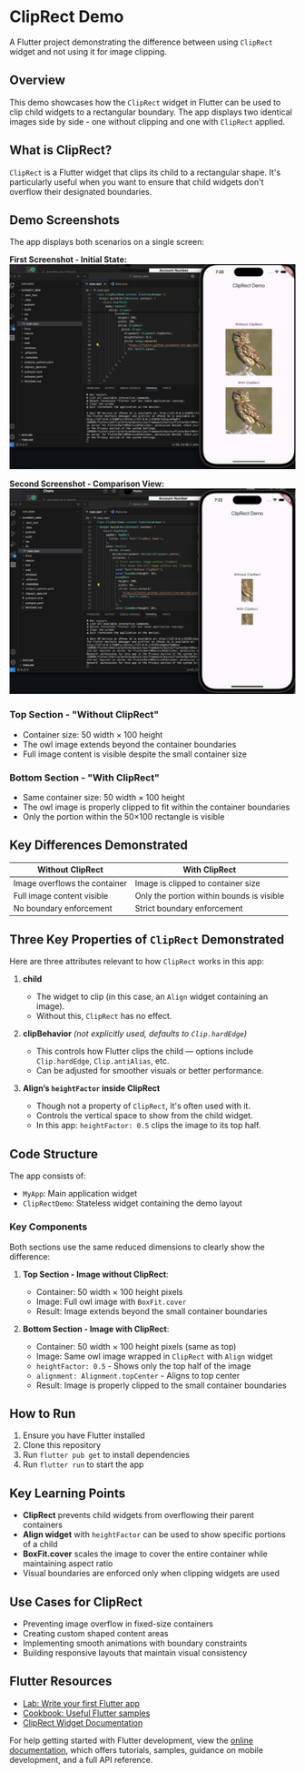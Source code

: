 # ClipRect Demo

A Flutter project demonstrating the difference between using `ClipRect` widget and not using it for image clipping.

## Overview

This demo showcases how the `ClipRect` widget in Flutter can be used to clip child widgets to a rectangular boundary. The app displays two identical images side by side - one without clipping and one with `ClipRect` applied.

## What is ClipRect?

`ClipRect` is a Flutter widget that clips its child to a rectangular shape. It's particularly useful when you want to ensure that child widgets don't overflow their designated boundaries.

## Demo Screenshots

The app displays both scenarios on a single screen:

**First Screenshot - Initial State:**
![ClipRect Demo - Screenshot 1](Images/Screenshot1.png)

**Second Screenshot - Comparison View:**
![ClipRect Demo - Screenshot 2](Images/Screenshot2.png)

### Top Section - "Without ClipRect"
- Container size: 50 width × 100 height
- The owl image extends beyond the container boundaries
- Full image content is visible despite the small container size

### Bottom Section - "With ClipRect" 
- Same container size: 50 width × 100 height
- The owl image is properly clipped to fit within the container boundaries
- Only the portion within the 50×100 rectangle is visible

## Key Differences Demonstrated

| Without ClipRect | With ClipRect |
|------------------|---------------|
| Image overflows the container | Image is clipped to container size |
| Full image content visible | Only the portion within bounds is visible |
| No boundary enforcement | Strict boundary enforcement |

## Three Key Properties of `ClipRect` Demonstrated

 Here are three attributes relevant to how `ClipRect` works in this app:

1. **child**  
   - The widget to clip (in this case, an `Align` widget containing an image).  
   - Without this, `ClipRect` has no effect.

2. **clipBehavior** *(not explicitly used, defaults to `Clip.hardEdge`)*  
   - This controls how Flutter clips the child — options include `Clip.hardEdge`, `Clip.antiAlias`, etc.  
   - Can be adjusted for smoother visuals or better performance.

3. **Align’s `heightFactor` inside ClipRect**  
   - Though not a property of `ClipRect`, it's often used with it.  
   - Controls the vertical space to show from the child widget.  
   - In this app: `heightFactor: 0.5` clips the image to its top half.  


## Code Structure

The app consists of:
- `MyApp`: Main application widget
- `ClipRectDemo`: Stateless widget containing the demo layout

### Key Components

Both sections use the same reduced dimensions to clearly show the difference:

1. **Top Section - Image without ClipRect**: 
   - Container: 50 width × 100 height pixels
   - Image: Full owl image with `BoxFit.cover`
   - Result: Image extends beyond the small container boundaries

2. **Bottom Section - Image with ClipRect**:
   - Container: 50 width × 100 height pixels (same as top)
   - Image: Same owl image wrapped in `ClipRect` with `Align` widget
   - `heightFactor: 0.5` - Shows only the top half of the image
   - `alignment: Alignment.topCenter` - Aligns to top center
   - Result: Image is properly clipped to the small container boundaries

## How to Run

1. Ensure you have Flutter installed
2. Clone this repository
3. Run `flutter pub get` to install dependencies
4. Run `flutter run` to start the app

## Key Learning Points

- **ClipRect** prevents child widgets from overflowing their parent containers
- **Align widget** with `heightFactor` can be used to show specific portions of a child
- **BoxFit.cover** scales the image to cover the entire container while maintaining aspect ratio
- Visual boundaries are enforced only when clipping widgets are used

## Use Cases for ClipRect

- Preventing image overflow in fixed-size containers
- Creating custom shaped content areas
- Implementing smooth animations with boundary constraints
- Building responsive layouts that maintain visual consistency

## Flutter Resources

- [Lab: Write your first Flutter app](https://docs.flutter.dev/get-started/codelab)
- [Cookbook: Useful Flutter samples](https://docs.flutter.dev/cookbook)
- [ClipRect Widget Documentation](https://api.flutter.dev/flutter/widgets/ClipRect-class.html)

For help getting started with Flutter development, view the [online documentation](https://docs.flutter.dev/), which offers tutorials, samples, guidance on mobile development, and a full API reference.